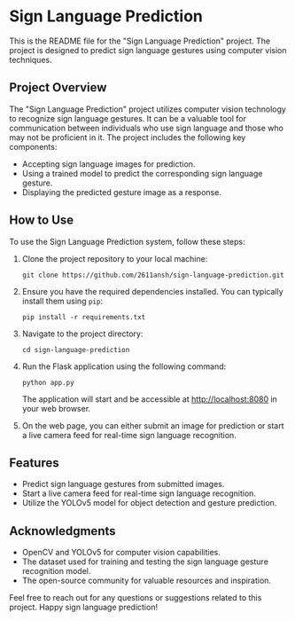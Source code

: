 # Sign Language Prediction

This is the README file for the "Sign Language Prediction" project. The project is designed to predict sign language gestures using computer vision techniques.


## Project Overview

The "Sign Language Prediction" project utilizes computer vision technology to recognize sign language gestures. It can be a valuable tool for communication between individuals who use sign language and those who may not be proficient in it. The project includes the following key components:

- Accepting sign language images for prediction.
- Using a trained model to predict the corresponding sign language gesture.
- Displaying the predicted gesture image as a response.

## How to Use

To use the Sign Language Prediction system, follow these steps:

1. Clone the project repository to your local machine:

   ```shell
   git clone https://github.com/2611ansh/sign-language-prediction.git
   ```

2. Ensure you have the required dependencies installed. You can typically install them using `pip`:

   ```shell
   pip install -r requirements.txt
   ```

3. Navigate to the project directory:

   ```shell
   cd sign-language-prediction
   ```

4. Run the Flask application using the following command:

   ```shell
   python app.py
   ```

   The application will start and be accessible at [http://localhost:8080](http://localhost:8080) in your web browser.

5. On the web page, you can either submit an image for prediction or start a live camera feed for real-time sign language recognition.

## Features

- Predict sign language gestures from submitted images.
- Start a live camera feed for real-time sign language recognition.
- Utilize the YOLOv5 model for object detection and gesture prediction.

## Acknowledgments

- OpenCV and YOLOv5 for computer vision capabilities.
- The dataset used for training and testing the sign language gesture recognition model.
- The open-source community for valuable resources and inspiration.

Feel free to reach out for any questions or suggestions related to this project. Happy sign language prediction!
